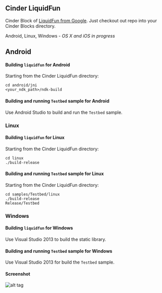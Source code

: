 ## Cinder LiquidFun

Cinder Block of [LiquidFun from Google](https://github.com/google/liquidfun). 
Just checkout out repo into your Cinder Blocks directory.

Android, Linux, Windows - _OS X and iOS in progress_

## Android

#### Building ``liquidfun`` for Android
Starting from the Cinder LiquidFun directory:
```
cd android/jni
<your_ndk_path>/ndk-build
```

#### Building and running ``Testbed`` sample for Android
Use Android Studio to build and run the ``Testbed`` sample.

### Linux

#### Building ``liquidfun`` for Linux
Starting from the Cinder LiquidFun directory:
```
cd linux
./build-release
```

#### Building and running ``Testbed`` sample for Linux
Starting from the Cinder LiquidFun directory:
```
cd samples/Testbed/linux
./build-release
Release/Testbed
```
  
### Windows

#### Building ``liquidfun`` for Windows
Use Visual Studio 2013 to build the static library.

#### Building and running ``Testbed`` sample for Windows
Use Visual Studio 2013 for build the ``Testbed`` sample. 

  
#### Screenshot
![alt tag](https://raw.githubusercontent.com/chaoticbob/CinderLiquidFun/master/screenshots/linux/Sandbox.png)
